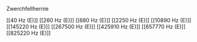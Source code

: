 Zwerchfellhernie

[[40 Hz (E)]]
[[260 Hz (E)]]
[[680 Hz (E)]]
[[2250 Hz (E)]]
[[10890 Hz (E)]]
[[145220 Hz (E)]]
[[267500 Hz (E)]]
[[425910 Hz (E)]]
[[657770 Hz (E)]]
[[825220 Hz (E)]]